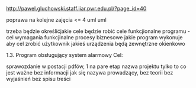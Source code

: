 http://pawel.gluchowski.staff.iiar.pwr.edu.pl/?page_id=40



poprawa na kolejne zajęcia <= 4
uml
uml


trzeba będzie określićjakie cele będzie robić cele funkcjionalne programu - cel
wymagania funkcjinalne procesy biznesowe jakie program wykonuje aby cel zrobić
użytkownik jakieś urządzenia będą zewnętrzne
okienkowo



1.3. Program obsługujący system alarmowy
Cel:



sprawozdanie w postacji pdfów, 1 na pare
etap
nazwa projektu
tylko to co jest ważne
bez informacji jak się nazywa prowadzący, bez teorii bez wyjaśnień bez spisu treści
